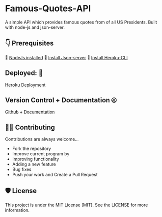 # Famous-Quotes-API
A simple API which provides famous quotes from of all US Presidents. Built with node-js and json-server.

## 👇 Prerequisites

🎯 [NodeJs installed](https://nodejs.org/en/)
🎯 [Install Json-server](https://www.npmjs.com/package/json-server)
🎯 [Install Heroku-CLI](https://famous-quotes-project.herokuapp.com/)

## Deployed: 🤯

[Heroku Deployment](https://famous-quotes-project.herokuapp.com/)

## Version Control + Documentation 🤐

[Github](https://github.com/hr21don/Famous-Quotes-API) + [Documentation](https://dev.to/hr21don/setup-your-own-mock-restful-api-fast-with-json-server-30-seconds-3pmj)

## 👨‍💻 Contributing
Contributions are always welcome...

- Fork the repository
- Improve current program by
- Improving functionality
- Adding a new feature
- Bug fixes
- Push your work and Create a Pull Request

## 🛡️ License
This project is under the MIT License (MIT). See the LICENSE for more information.

